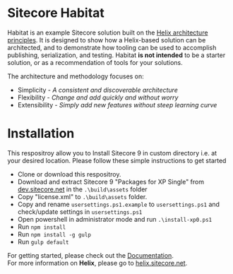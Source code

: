 # Sitecore Habitat

Habitat is an example Sitecore solution built on the [Helix architecture principles](http://helix.sitecore.net).  It is designed to show how a Helix-based solution can be architected, and to demonstrate how tooling can be used to accomplish publishing, serialization, and testing. Habitat **is not intended** to be a starter solution, or as a recommendation of tools for your solutions.

The architecture and methodology focuses on:

* Simplicity - *A consistent and discoverable architecture*
* Flexibility - *Change and add quickly and without worry*
* Extensibility - *Simply add new features without steep learning curve*

# Installation

This respositroy allow you to Install Sitecore 9 in custom directory i.e. at your desired location. Please follow these simple instructions to get started

* Clone or download this respositroy.
* Download and extract Sitecore 9 "Packages for XP Single" from [dev.sitecore.net](https://dev.sitecore.net/Downloads.aspx) in the `.\build\assets` folder
* Copy "license.xml" to `.\build\assets` folder.
* Copy and rename `usersettings.ps1.example` to `usersettings.ps1` and check/update settings in `usersettings.ps1`
* Open powershell in administrator mode and run `.\install-xp0.ps1`
* Run `npm install`
* Run `npm install -g gulp`
* Run `gulp default`

For getting started, please check out the [Documentation](./docs).  
For more information on **Helix**, please go to [helix.sitecore.net](http://helix.sitecore.net).

